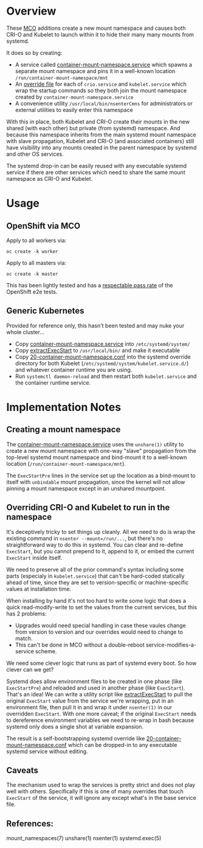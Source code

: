 # Overview

These [MCO](https://github.com/openshift/machine-config-operator) additions
create a new mount namespace and causes both CRI-O and Kubelet to launch within
it to hide their many many mounts from systemd.

It does so by creating:
 - A service called
   [container-mount-namespace.service](container-private-mounts/container-mount-namespace.service)
   which spawns a separate mount namespace and pins it in a well-known location
   `/run/container-mount-namespace/mnt`
 - An [override
   file](container-private-mounts/20-container-mount-namespace.conf) for each
   of `crio.service` and `kubelet.service` which wrap the startup commands so
   they both join the mount namespace created by
   `container-mount-namespace.service`
 - A convenience utility `/usr/local/bin/nsenterCmns` for administrators or
   external utilities to easily enter this namespace

With this in place, both Kubelet and CRI-O create their mounts in the new
shared (with each other) but private (from systemd) namespace. And because this
namespace inherits from the main systemd mount namespace with slave
propagation, Kubelet and CRI-O (and associated containers) still have
visibility into any mounts created in the parent namespace by systemd and other
OS services.

The systemd drop-in can be easily reused with any executable systemd service if
there are other services which need to share the same mount namespace as CRI-O
and Kubelet.

# Usage

## OpenShift via MCO

Apply to all workers via:

    oc create -k worker

Apply to all masters via:

    oc create -k master

This has been lightly tested and has a [respectable pass rate](test_results) of
the OpenShift e2e tests.

## Generic Kubernetes

Provided for reference only, this hasn't been tested and may nuke your whole
cluster...

- Copy
  [container-mount-namespace.service](container-private-mounts/container-mount-namespace.service)
  into `/etc/systemd/system/`
- Copy [extractExecStart](container-private-mounts/extractExecStart) to
  `/usr/local/bin/` and make it executable
- Copy
  [20-container-mount-namespace.conf](container-private-mounts/20-container-mount-namespace.conf)
  into the systemd override directory for both Kubelet
  (`/etc/systemd/system/kubelet.service.d/`) and whatever container runtime you
  are using.
- Run `systemctl daemon-reload` and then restart both `kubelet.service` and the
  container runtime service.

# Implementation Notes

## Creating a mount namespace

The
[container-mount-namespace.service](container-private-mounts/container-mount-namespace.service)
uses the `unshare(1)` utility to create a new mount namespace with one-way
"slave" propagation from the top-level systemd mount namespace and bind-mount
it to a well-known location (`/run/container-mount-namespace/mnt`).

The `ExecStartPre` lines in the service set up the location as a bind-mount to
itself with `unbindable` mount propagation, since the kernel will not allow
pinning a mount namespace except in an unshared mountpoint.

## Overriding CRI-O and Kubelet to run in the namespace

It's deceptively tricky to set things up cleanly. All we need to do is wrap the
existing command in `nsenter --mount=/run/...`, but there's no straightforward
way to do this in systemd. You can clear and re-define `ExecStart`, but you
cannot prepend to it, append to it, or embed the current `ExecStart` inside
itself.

We need to preserve all of the prior command's syntax including some parts
(especialy in `kubelet.service`) that can't be hard-coded statically ahead of
time, since they are set to version-specific or machine-specific values at
installation time.

When installing by hand it's not too hard to write some logic that does a quick
read-modify-write to set the values from the current services, but this has 2
problems:
- Upgrades would need special handling in case these vaules change from version
  to version and our overrides would need to change to match.
- This can't be done in MCO without a double-reboot service-modifies-a-service
  scheme.

We need some clever logic that runs as part of systemd every boot. So how
clever can we get?

Systemd does allow environment files to be created in one phase (like
`ExecStartPre`) and reloaded and used in another phase (like `ExecStart`).
That's an idea! We can write a utility script like
[extractExecStart](container-private-mounts/extractExecStart) to pull the
original `ExecStart` value from the service we're wrapping, put in an
environment file, then pull it in and wrap it under `nsenter(1)` in our
overridden `ExecStart`. With one more caveat; if the original `ExecStart` needs
to dereference environment variables we need to re-wrap in bash because systemd
only does a single shot at variable expansion. 

The result is a self-bootstrapping systemd override like
[20-container-mount-namespace.conf](container-private-mounts/20-container-mount-namespace.conf)
which can be dropped-in to any executable systemd service without editing.

## Caveats

The mechanism used to wrap the services is pretty strict and does not play well
with others. Specifically if this is one of many overrides that touch
`ExecStart` of the service, it will ignore any except what's in the base
service file.

## References:

mount_namespaces(7) unshare(1) nsenter(1) systemd.exec(5)
